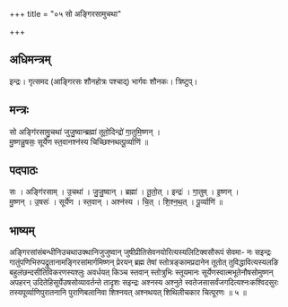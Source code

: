 +++
title = "०५ सो अङ्गिरसामुचथा"

+++
## अधिमन्त्रम्
इन्द्रः। गृत्समद (आङ्गिरसः शौनहोत्रः पश्चाद्) भार्गवः शौनकः। त्रिष्टुप्।

## मन्त्रः
सो अङ्गि॑रसामु॒चथा॑ जुजु॒ष्वान्ब्रह्मा॑ तूतो॒दिन्द्रो॑ गा॒तुमि॒ष्णन् ।  
मु॒ष्णन्नु॒षसः॒ सूर्ये॑ण स्त॒वानश्न॑स्य चिच्छिश्नथत्पू॒र्व्याणि॑ ॥

## पदपाठः
सः । अङ्गि॑रसाम् । उ॒चथा॑ । जु॒जु॒ष्वान् । ब्रह्मा॑ । तू॒तो॒त् । इन्द्रः॑ । गा॒तुम् । इ॒ष्णन् ।  
मु॒ष्णन् । उ॒षसः॑ । सूर्ये॑ण । स्त॒वान् । अश्न॑स्य । चि॒त् । शि॒श्न॒थ॒त् । पू॒र्व्याणि॑ ॥

## भाष्यम्
अङ्गिरसांसंबन्धीनिउचथाउक्थानिजुजुष्वान् जुषीप्रीतिसेवनयोरित्यस्यलिटिक्वसौरूपं सेवमा- नः सइन्द्रः गातुंपणिभिरुपद्रुतानामङ्गिरसांमार्गमिष्णन् प्रेरयन् ब्रह्म तेषां स्तोत्रङ्कामप्रदानेन तूतोत् तुविद्धावित्यस्यलङि बहुलंछन्दसीतिविकरणस्यश्लुः अवर्धयत् किञ्च स्तवान् स्तोत्रुभिः स्तूयमानः सूर्येणस्वात्मभूतेनौषसोमुष्णन् अपहरन् उदितेहिसूर्येउषसोव्यावर्तन्ते तादृशः सइन्द्रः अश्नस्य अश्नुते स्वतेजसासर्वंजगदित्यश्नःकश्विदसुरः तस्यपूर्व्याणिपुरातनानि पुराणिबलानिवा शिश्नयत् अश्नथयत् शिथिलीचकार चित्पूरणः ॥ ५ ॥